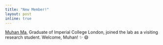 ```yaml
---
title: "New Member!"
layout: post
inline: true
---
```


<a href='projects/muhan_ma/'>Muhan Ma</a>, Graduate of Imperial College London, joined the lab as a visiting research student. Welcome, Muhan! :sparkles: :smile:

